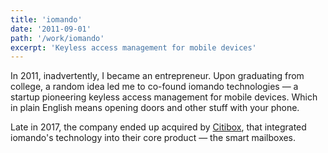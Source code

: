 ```yaml
---
title: 'iomando'
date: '2011-09-01'
path: '/work/iomando'
excerpt: 'Keyless access management for mobile devices'
---
```


In 2011, inadvertently, I became an entrepreneur. Upon graduating from college, a random idea led me to co-found iomando technologies — a startup pioneering keyless access management for mobile devices. Which in plain English means opening doors and other stuff with your phone.

Late in 2017, the company ended up acquired by [Citibox](https://www.citibox.com/), that integrated iomando's technology into their core product — the smart mailboxes.
